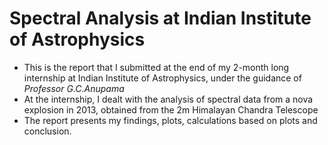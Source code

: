 # Spectral Analysis at Indian Institute of Astrophysics 
* This is the report that I submitted at the end of my 2-month long internship at Indian Institute of Astrophysics, under the guidance of *Professor G.C.Anupama*
* At the internship, I dealt with the analysis of spectral data from a nova explosion in 2013, obtained from the 2m Himalayan Chandra Telescope
* The report presents my findings, plots, calculations based on plots and conclusion.
